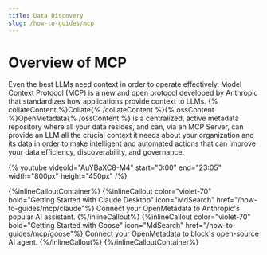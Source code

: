 ```yaml
---
title: Data Discovery
slug: /how-to-guides/mcp
---
```


# Overview of MCP

Even the best LLMs need context in order to operate effectively. Model Context Protocol (MCP) is a new and open protocol developed by Anthropic that standardizes how applications provide context to LLMs. {% collateContent %}Collate{% /collateContent %}{% ossContent %}OpenMetadata{% /ossContent %} is a centralized, active metadata repository where all your data resides, and can, via an MCP Server, can provide an LLM all the crucial context it needs about your organization and its data in order to make intelligent and automated actions that can improve your data efficiency, discoverability, and governance.

{%  youtube videoId="AuYBaXC8-M4" start="0:00" end="23:05" width="800px" height="450px" /%}

{%inlineCalloutContainer%}
 {%inlineCallout
  color="violet-70"
  bold="Getting Started with Claude Desktop"
  icon="MdSearch"
  href="/how-to-guides/mcp/claude"%}
  Connect your OpenMetadata to Anthropic's popular AI assistant.
 {%/inlineCallout%}
 {%inlineCallout
  color="violet-70"
  bold="Getting Started with Goose"
  icon="MdSearch"
  href="/how-to-guides/mcp/goose"%}
  Connect your OpenMetadata to block's open-source AI agent.
 {%/inlineCallout%}
{%/inlineCalloutContainer%}
